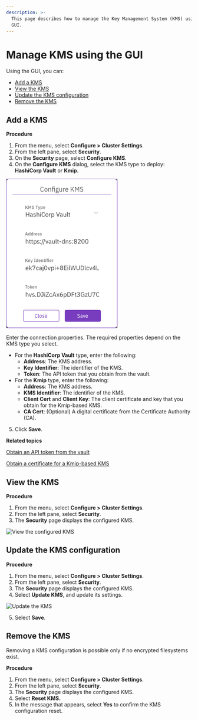 ```yaml
---
description: >-
  This page describes how to manage the Key Management System (KMS) using the
  GUI.
---
```


# Manage KMS using the GUI

Using the GUI, you can:

* [Add a KMS](kms-management.md#add-a-kms)
* [View the KMS](kms-management.md#view-the-kms)
* [Update the KMS configuration](kms-management.md#update-the-kms-configuration)
* [Remove the KMS](kms-management.md#remove-the-kms)

## Add a KMS

**Procedure**

1. From the menu, select **Configure > Cluster Settings**.
2. From the left pane, select **Security**.
3. On the **Security** page, select **Configure KMS**.
4. On the **Configure KMS** dialog, select the KMS type to deploy: **HashiCorp Vault** or **Kmip**.

<div align="left">

<img src="../../../.gitbook/assets/wmng_add_kms_hashicorp.png" alt="Configure KMS of HashiCorp Vault type">

</div>

Enter the connection properties. The required properties depend on the KMS type you select.

* For the **HashiCorp Vault** type, enter the following:
  * **Address**: The KMS address.
  * **Key Identifier**: The identifier of the KMS.
  * **Token**: The API token that you obtain from the vault.
* For the **Kmip** type, enter the following:
  * **Address**: The KMS address.
  * **KMS Identifier**: The identifier of the KMS.
  * **Client Cert** and **Client Key**: The client certificate and key that you obtain for the Kmip-based KMS.
  * **CA Cert**: (Optional) A digital certificate from the Certificate Authority (CA).

5. Click **Save**.



**Related topics**

[Obtain an API token from the vault](kms-management-1.md#obtain-an-api-token-from-the-vault)

[Obtain a certificate for a Kmip-based KMS](kms-management-1.md#obtain-a-certificate-for-a-kmip-based-kms)

## View the KMS

**Procedure**

1. From the menu, select **Configure > Cluster Settings**.
2. From the left pane, select **Security**.
3. The **Security** page displays the configured KMS.

![View the configured KMS](../../../.gitbook/assets/wmng\_view\_kms.png)

## Update the KMS configuration

**Procedure**

1. From the menu, select **Configure > Cluster Settings**.
2. From the left pane, select **Security**.
3. The **Security** page displays the configured KMS.
4. Select **Update KMS**, and update its settings.

![Update the KMS](../../../.gitbook/assets/wmng\_update\_kms.png)

5. Select **Save**.

## Remove the KMS

Removing a KMS configuration is possible only if no encrypted filesystems exist.

**Procedure**

1. From the menu, select **Configure > Cluster Settings**.
2. From the left pane, select **Security**.
3. The **Security** page displays the configured KMS.
4. Select **Reset KMS.**
5. In the message that appears, select **Yes** to confirm the KMS configuration reset.

